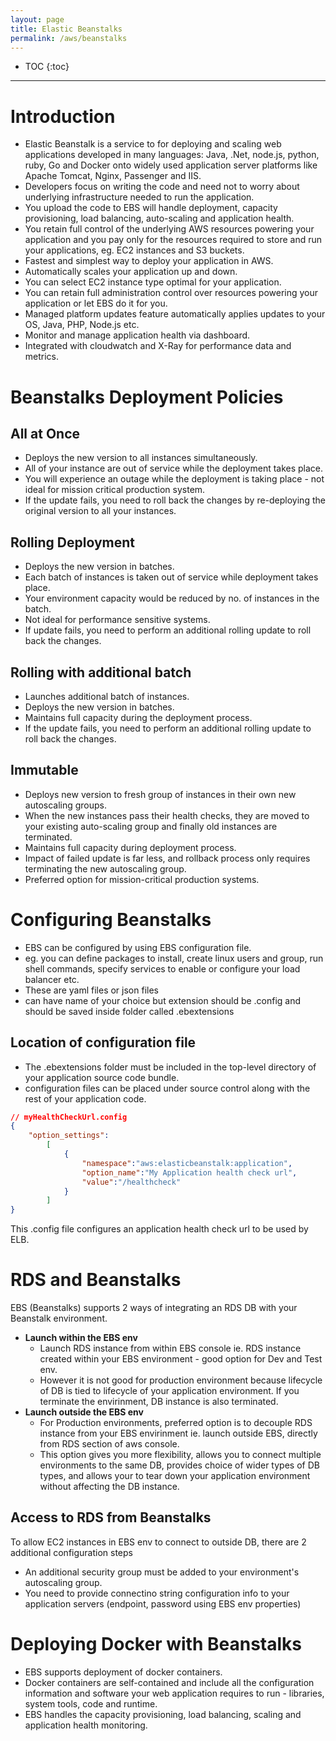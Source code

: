 ```yaml
---
layout: page
title: Elastic Beanstalks
permalink: /aws/beanstalks
---
```


- TOC
{:toc}

---

# Introduction

- Elastic Beanstalk is a service to for deploying and scaling web applications developed in many languages: Java, .Net, node.js, python, ruby, Go and Docker onto widely used application server platforms like Apache Tomcat, Nginx, Passenger and IIS.
- Developers focus on writing the code and need not to worry about underlying infrastructure needed to run the application.
- You upload the code to EBS will handle deployment, capacity provisioning, load balancing, auto-scaling and application health.
- You retain full control of the underlying AWS resources powering your application and you pay only for the resources required to store and run your applications, eg. EC2 instances and S3 buckets.
- Fastest and simplest way to deploy your application in AWS.
- Automatically scales your application up and down.
- You can select EC2 instance type optimal for your application.
- You can retain full administration control over resources powering your application or let EBS do it for you.
- Managed platform updates feature automatically applies updates to your OS, Java, PHP, Node.js etc.
- Monitor and manage application health via dashboard.
- Integrated with cloudwatch and X-Ray for performance data and metrics.

# Beanstalks Deployment Policies

## All at Once
- Deploys the new version to all instances simultaneously.
- All of your instance are out of service while the deployment takes place.
- You will experience an outage while the deployment is taking place - not ideal for mission critical production system.
- If the update fails, you need to roll back the changes by re-deploying the original version to all your instances.

## Rolling Deployment
- Deploys the new version in batches.
- Each batch of instances is taken out of service while deployment takes place.
- Your environment capacity would be reduced by no. of instances in the batch.
- Not ideal for performance sensitive systems.
- If update fails, you need to perform an additional rolling update to roll back the changes.

## Rolling with additional batch
- Launches additional batch of instances.
- Deploys the new version in batches.
- Maintains full capacity during the deployment process.
- If the update fails, you need to perform an additional rolling update to roll back the changes.

## Immutable
- Deploys new version to fresh group of instances in their own new autoscaling groups.
- When the new instances pass their health checks, they are moved to your existing auto-scaling group and finally old instances are terminated.
- Maintains full capacity during deployment process.
- Impact of failed update is far less, and rollback process only requires terminating the new autoscaling group.
- Preferred option for mission-critical production systems.

# Configuring Beanstalks

- EBS can be configured by using EBS configuration file.
- eg. you can define packages to install, create linux users and group, run shell commands, specify services to enable or configure your load balancer etc.
- These are yaml files or json files
- can have name of your choice but extension should be .config and should be saved inside folder called .ebextensions

## Location of configuration file
- The .ebextensions folder must be included in the top-level directory of your application source code bundle.
- configuration files can be placed under source control along with the rest of your application code.

```json
// myHealthCheckUrl.config
{
    "option_settings":
        [
            {
                "namespace":"aws:elasticbeanstalk:application",
                "option_name":"My Application health check url",
                "value":"/healthcheck"
            }
        ]
}
```

This .config file configures an application health check url to be used by ELB.

# RDS and Beanstalks

EBS (Beanstalks) supports 2 ways of integrating an RDS DB with your Beanstalk environment.
- **Launch within the EBS env**
  - Launch RDS instance from within EBS console ie. RDS instance created within your EBS environment - good option for Dev and Test env.
  - However it is not good for production environment because lifecycle of DB is tied to lifecycle of your application environment. If you terminate the envirinment, DB instance is also terminated.
- **Launch outside the EBS env**
  - For Production environments, preferred option is to decouple RDS instance from your EBS envirinment ie. launch outside EBS, directly from RDS section of aws console.
  - This option gives you more flexibility, allows you to connect multiple environments to the same DB, provides choice of wider types of DB types, and allows your to tear down your application environment without affecting the DB instance.

## Access to RDS from Beanstalks
To allow EC2 instances in EBS env to connect to outside DB, there are 2 additional configuration steps
- An additional security group must be added to your environment's autoscaling group.
- You need to provide connectino string configuration info to your application servers (endpoint, password using EBS env properties)

# Deploying Docker with Beanstalks

- EBS supports deployment of docker containers.
- Docker containers are self-contained and include all the configuration information and software your web application requires to run - libraries, system tools, code and runtime.
- EBS handles the capacity provisioning, load balancing, scaling and application health monitoring.
